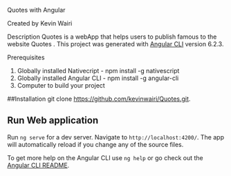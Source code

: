 Quotes with Angular

Created by Kevin Wairi

Description
Quotes is a webApp that helps users to publish famous to the website Quotes . 
This project was generated with [Angular CLI](https://github.com/angular/angular-cli) version 6.2.3.

Prerequisites
 1. Globally installed Nativecript - npm install -g nativescript
 2. Globally installed Angular CLI - npm install -g angular-cli
 3. Computer to build your project

##Installation
git clone https://github.com/kevinwairi/Quotes.git.

## Run Web application
Run `ng serve` for a dev server.
 Navigate to `http://localhost:4200/`. 
The app will automatically reload if you change any of the source files.



To get more help on the Angular CLI use `ng help` or go check out the [Angular CLI README](https://github.com/angular/angular-cli/blob/master/README.md).
